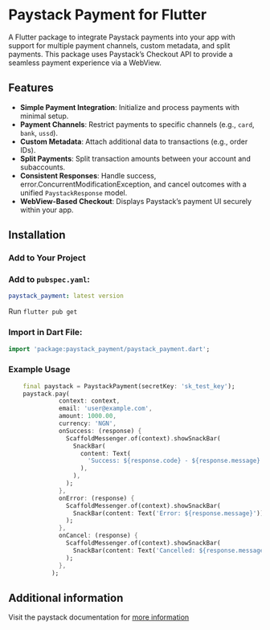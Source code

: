 # Paystack Payment for Flutter

A Flutter package to integrate Paystack payments into your app with support for multiple payment channels, custom metadata, and split payments. This package uses Paystack’s Checkout API to provide a seamless payment experience via a WebView.

## Features

- **Simple Payment Integration**: Initialize and process payments with minimal setup.
- **Payment Channels**: Restrict payments to specific channels (e.g., `card`, `bank`, `ussd`).
- **Custom Metadata**: Attach additional data to transactions (e.g., order IDs).
- **Split Payments**: Split transaction amounts between your account and subaccounts.
- **Consistent Responses**: Handle success, error.ConcurrentModificationException, and cancel outcomes with a unified `PaystackResponse` model.
- **WebView-Based Checkout**: Displays Paystack’s payment UI securely within your app.

## Installation

### Add to Your Project

### Add to `pubspec.yaml`:

```yaml
paystack_payment: latest version
```

Run `flutter pub get`

### Import in Dart File:

```dart
import 'package:paystack_payment/paystack_payment.dart';
```

### Example Usage


```dart
    final paystack = PaystackPayment(secretKey: 'sk_test_key');
    paystack.pay(
              context: context,
              email: 'user@example.com',
              amount: 1000.00,
              currency: 'NGN',
              onSuccess: (response) {
                ScaffoldMessenger.of(context).showSnackBar(
                  SnackBar(
                    content: Text(
                      'Success: ${response.code} - ${response.message} (Ref: ${response.reference})',
                    ),
                  ),
                );
              },
              onError: (response) {
                ScaffoldMessenger.of(context).showSnackBar(
                  SnackBar(content: Text('Error: ${response.message}')),
                );
              },
              onCancel: (response) {
                ScaffoldMessenger.of(context).showSnackBar(
                  SnackBar(content: Text('Cancelled: ${response.message}')),
                );
              },
            );
```

## Additional information
Visit the paystack documentation for [more information](https://paystack.com/docs/api/transaction)
